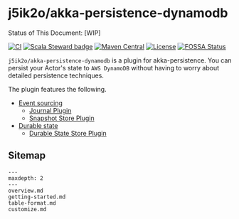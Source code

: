 # j5ik2o/akka-persistence-dynamodb

Status of This Document: [WIP]

[![CI](https://github.com/j5ik2o/akka-persistence-dynamodb/workflows/CI/badge.svg)](https://github.com/j5ik2o/akka-persistence-dynamodb/actions?query=workflow%3ACI)
[![Scala Steward badge](https://img.shields.io/badge/Scala_Steward-helping-blue.svg?style=flat&logo=data:image/png;base64,iVBORw0KGgoAAAANSUhEUgAAAA4AAAAQCAMAAAARSr4IAAAAVFBMVEUAAACHjojlOy5NWlrKzcYRKjGFjIbp293YycuLa3pYY2LSqql4f3pCUFTgSjNodYRmcXUsPD/NTTbjRS+2jomhgnzNc223cGvZS0HaSD0XLjbaSjElhIr+AAAAAXRSTlMAQObYZgAAAHlJREFUCNdNyosOwyAIhWHAQS1Vt7a77/3fcxxdmv0xwmckutAR1nkm4ggbyEcg/wWmlGLDAA3oL50xi6fk5ffZ3E2E3QfZDCcCN2YtbEWZt+Drc6u6rlqv7Uk0LdKqqr5rk2UCRXOk0vmQKGfc94nOJyQjouF9H/wCc9gECEYfONoAAAAASUVORK5CYII=)](https://scala-steward.org)
[![Maven Central](https://maven-badges.herokuapp.com/maven-central/com.github.j5ik2o/akka-persistence-dynamodb-journal-v2_2.13/badge.svg)](https://maven-badges.herokuapp.com/maven-central/com.github.j5ik2o/akka-persistence-dynamodb-journal-v2_2.13)
[![License](https://img.shields.io/badge/License-Apache%202.0-blue.svg)](https://opensource.org/licenses/Apache-2.0)
[![FOSSA Status](https://app.fossa.com/api/projects/git%2Bgithub.com%2Fj5ik2o%2Fakka-persistence-dynamodb.svg?type=shield)](https://app.fossa.com/projects/git%2Bgithub.com%2Fj5ik2o%2Fakka-persistence-dynamodb?ref=badge_shield)

`j5ik2o/akka-persistence-dynamodb` is a plugin for akka-persistence.
You can persist your Actor's state to `AWS DynamoDB` without having to worry about detailed persistence techniques.

The plugin features the following.

- [Event sourcing](https://doc.akka.io/docs/akka/current/typed/index-persistence.html)
  - [Journal Plugin](https://github.com/j5ik2o/akka-persistence-dynamodb/tree/main/journal)
  - [Snapshot Store Plugin](https://github.com/j5ik2o/akka-persistence-dynamodb/tree/main/snapshot)
- [Durable state](https://doc.akka.io/docs/akka/current/typed/index-persistence-durable-state.html)
  - [Durable State Store Plugin](https://github.com/j5ik2o/akka-persistence-dynamodb/tree/main/state)

## Sitemap

```{toctree}
---
maxdepth: 2
---
overview.md
getting-started.md
table-format.md
customize.md
```
